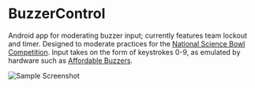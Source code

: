 BuzzerControl
=============
Android app for moderating buzzer input; currently features team lockout and timer. Designed to moderate practices for the [National Science Bowl Competition](http://science.energy.gov/wdts/nsb/). Input takes on the form of keystrokes 0-9, as emulated by hardware such as [Affordable Buzzers](http://quizgamebuzzers.com/).

![Sample Screenshot](http://i.imgur.com/cz0dTdXl.png)
